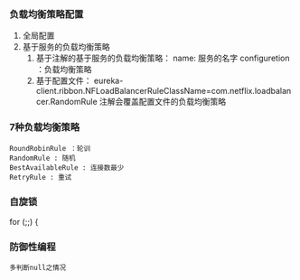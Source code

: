 ### 负载均衡策略配置
1. 全局配置
2. 基于服务的负载均衡策略
    1. 基于注解的基于服务的负载均衡策略：
       name: 服务的名字
       configuretion ：负载均衡策略
    2. 基于配置文件：
      eureka-client.ribbon.NFLoadBalancerRuleClassName=com.netflix.loadbalancer.RandomRule
        注解会覆盖配置文件的负载均衡策略


### 7种负载均衡策略
    RoundRobinRule ：轮训
    RandomRule : 随机
    BestAvailableRule : 连接数最少
    RetryRule : 重试
    

### 自旋锁
  for (;;) {


### 防御性编程
    多判断null之情况
    

